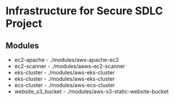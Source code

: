 # Infrastructure for Secure SDLC Project

## Modules
- ec2-apache - ./modules/aws-apache-ec2
- ec2-scanner - ./modules/aaws-ec2-scanner
- eks-cluster - ./modules/aws-eks-cluster
- eks-cluster - ./modules/aws-eks-cluster
- ecs-cluster - ./modules/aws-ecs-cluster
- website_s3_bucket - ./modules/aws-s3-static-website-bucket